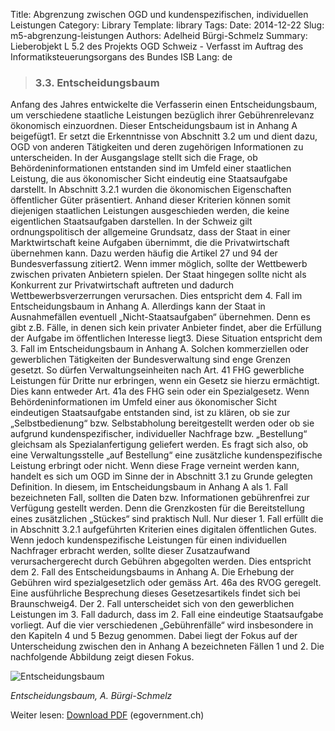 Title: Abgrenzung zwischen OGD und kundenspezifischen, individuellen Leistungen
Category: Library
Template: library
Tags:
Date: 2014-12-22
Slug: m5-abgrenzung-leistungen
Authors: Adelheid Bürgi-Schmelz
Summary: Lieberobjekt L 5.2 des Projekts OGD Schweiz - Verfasst im Auftrag des Informatiksteuerungsorgans des Bundes ISB
Lang: de


> ### 3.3. Entscheidungsbaum
Anfang des Jahres entwickelte die Verfasserin einen Entscheidungsbaum, um verschiedene staatliche Leistungen bezüglich ihrer Gebührenrelevanz ökonomisch einzuordnen. Dieser Entscheidungsbaum ist in Anhang A beigefügt1. Er setzt die Erkenntnisse von Abschnitt 3.2 um und dient dazu, OGD von anderen Tätigkeiten und deren zugehörigen Informationen zu unterscheiden.
In der Ausgangslage stellt sich die Frage, ob Behördeninformationen entstanden sind im Umfeld einer staatlichen Leistung, die aus ökonomischer Sicht eindeutig eine Staatsaufgabe darstellt. In Abschnitt 3.2.1 wurden die ökonomischen Eigenschaften öffentlicher Güter präsentiert. Anhand dieser Kriterien können somit diejenigen staatlichen Leistungen ausgeschieden werden, die keine eigentlichen Staatsaufgaben darstellen.
In der Schweiz gilt ordnungspolitisch der allgemeine Grundsatz, dass der Staat in einer Marktwirtschaft keine Aufgaben übernimmt, die die Privatwirtschaft übernehmen kann. Dazu werden häufig die Artikel 27 und 94 der Bundesverfassung zitiert2. Wenn immer möglich, sollte der Wettbewerb zwischen privaten Anbietern spielen. Der Staat hingegen sollte nicht als Konkurrent zur Privatwirtschaft auftreten und dadurch Wettbewerbsverzerrungen verursachen. Dies entspricht dem 4. Fall im Entscheidungsbaum in Anhang A.
Allerdings kann der Staat in Ausnahmefällen eventuell „Nicht-Staatsaufgaben“ übernehmen. Denn es gibt z.B. Fälle, in denen sich kein privater Anbieter findet, aber die Erfüllung der Aufgabe im öffentlichen Interesse liegt3. Diese Situation entspricht dem 3. Fall im Entscheidungsbaum in Anhang A. Solchen kommerziellen oder gewerblichen Tätigkeiten der Bundesverwaltung sind enge Grenzen gesetzt. So dürfen Verwaltungseinheiten nach Art. 41 FHG gewerbliche Leistungen für Dritte nur erbringen, wenn ein Gesetz sie hierzu ermächtigt. Dies kann entweder Art. 41a des FHG sein oder ein Spezialgesetz.
Wenn Behördeninformationen im Umfeld einer aus ökonomischer Sicht eindeutigen Staatsaufgabe entstanden sind, ist zu klären, ob sie zur „Selbstbedienung“ bzw. Selbstabholung bereitgestellt werden oder ob sie aufgrund kundenspezifischer, individueller Nachfrage bzw. „Bestellung“ gleichsam als Spezialanfertigung geliefert werden. Es fragt sich also, ob eine Verwaltungsstelle „auf Bestellung“ eine zusätzliche kundenspezifische Leistung erbringt oder nicht. Wenn diese Frage verneint werden kann, handelt es sich um OGD im Sinne der in Abschnitt 3.1 zu Grunde gelegten Definition. In diesem, im Entscheidungsbaum in Anhang A als 1. Fall bezeichneten Fall, sollten die Daten bzw. Informationen gebührenfrei zur Verfügung gestellt werden. Denn die Grenzkosten für die Bereitstellung eines zusätzlichen „Stückes“ sind praktisch Null. Nur dieser 1. Fall erfüllt die in Abschnitt 3.2.1 aufgeführten Kriterien eines digitalen öffentlichen Gutes.
Wenn jedoch kundenspezifische Leistungen für einen individuellen Nachfrager erbracht werden, sollte dieser Zusatzaufwand verursachergerecht durch Gebühren abgegolten werden. Dies entspricht dem 2. Fall des Entscheidungsbaums in Anhang A. Die Erhebung der Gebühren wird spezialgesetzlich oder gemäss Art. 46a des RVOG geregelt. Eine ausführliche Besprechung dieses Gesetzesartikels findet sich bei Braunschweig4.
Der 2. Fall unterscheidet sich von den gewerblichen Leistungen im 3. Fall dadurch, dass im 2. Fall eine eindeutige Staatsaufgabe vorliegt.
Auf die vier verschiedenen „Gebührenfälle“ wird insbesondere in den Kapiteln 4 und 5 Bezug genommen. Dabei liegt der Fokus auf der Unterscheidung zwischen den in Anhang A bezeichneten Fällen 1 und 2. Die nachfolgende Abbildung zeigt diesen Fokus.

![Entscheidungsbaum](/images/m5-abgrenzung-leistungen-2.jpg)

*Entscheidungsbaum, A. Bürgi-Schmelz*

Weiter lesen: [Download PDF](http://www.egovernment.ch/umsetzung/00881/00883/01112/index.html?lang=de&download=NHzLpZeg7t,lnp6I0NTU042l2Z6ln1acy4Zn4Z2qZpnO2Yuq2Z6gpJCDdnt3gmym162epYbg2c_JjKbNoKSn6A--) (egovernment.ch)
